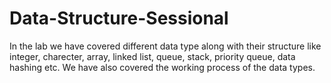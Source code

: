 # Data-Structure-Sessional
In the lab we have covered different data type along with their structure like integer, charecter, array, linked list, queue, stack, priority queue, data hashing etc.
We have also covered the working process of the data types.
